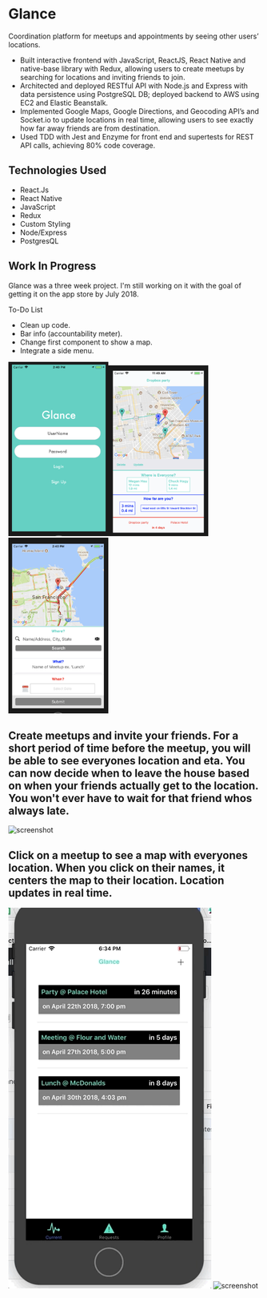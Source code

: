 # Glance

Coordination platform for meetups and appointments by seeing other users’ locations.

- Built interactive frontend with JavaScript, ReactJS, React Native and native-base library with Redux, allowing users to create meetups by searching for locations and inviting friends to join.
- Architected and deployed RESTful API with Node.js and Express with data persistence using PostgreSQL DB; deployed backend to AWS using EC2 and Elastic Beanstalk.
- Implemented Google Maps, Google Directions, and Geocoding API’s and Socket.io to update locations in real time, allowing users to see exactly how far away friends are from destination.
- Used TDD with Jest and Enzyme for front end and supertests for REST API calls, achieving 80% code coverage.

## Technologies Used
- React.Js
- React Native
- JavaScript
- Redux
- Custom Styling
- Node/Express
- PostgresQL

## Work In Progress

Glance was a three week project.  I'm still working on it with the goal of getting it on the app store by July 2018.

To-Do List

- Clean up code.
- Bar info (accountability meter).
- Change first component to show a map.
- Integrate a side menu.


<img src="./README/glanceScreenShot2.png" width="200"><img src="./README/glanceScreenShot1.png" width="200">
<img src="./README/glanceScreenShot3.png" width="200">

## Create meetups and invite your friends.  For a short period of time before the meetup, you will be able to see everyones location and eta.  You can now decide when to leave the house based on when your friends actually get to the location.  You won't ever have to wait for that friend whos always late.

![screenshot](./README/glance1.gif?raw=true)

## Click on a meetup to see a map with everyones location.  When you click on their names, it centers the map to their location.  Location updates in real time.

![screenshot](./README/glance2.gif?raw=true) ![screenshot](./README/glance3.gif?raw=true)